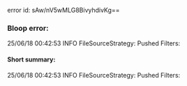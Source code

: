 error id: sAw/nV5wMLG8BivyhdivKg==
### Bloop error:

25/06/18 00:42:53 INFO FileSourceStrategy: Pushed Filters:
#### Short summary: 

25/06/18 00:42:53 INFO FileSourceStrategy: Pushed Filters: